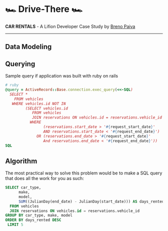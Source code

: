 # 🏎️ Drive-There 🏎️
**CAR RENTALS** - A Lifion Developer Case Study by [Breno Paiva](http://www.breno.space "Breno•Space")
******
## Data Modeling

## Querying
Sample query if application was built with ruby on rails
```ruby
# ruby
@query = ActiveRecord::Base.connection.exec_query(<<-SQL)
  SELECT *
    FROM vehicles
   WHERE vehicles.id NOT IN
         (SELECT vehicles.id
            FROM vehicles
            JOIN reservations ON vehicles.id = reservations.vehicle_id
           WHERE
                 (reservations.start_date > '#{request_start_date}'
                 AND reservations.start_date < '#{request_end_date}')
              OR (reservations.end_date > '#{request_start_date}'
                 And reservations.end_date < '#{request_end_date}'))
SQL
```

## Algorithm
The most practical way to solve this problem would be to make a SQL query that does all the work for you as such:
```sql
SELECT car_type,
      make,
      model,
      SUM((JulianDay(end_date) - JulianDay(start_date))) AS days_rented
  FROM vehicles
  JOIN reservations ON vehicles.id = reservations.vehicle_id
GROUP BY car_type, make, model
ORDER BY days_rented DESC
 LIMIT 5
```

